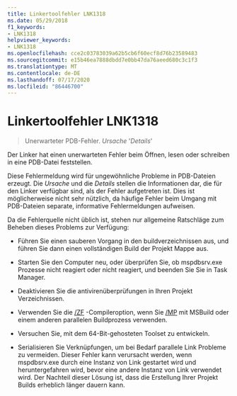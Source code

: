```yaml
---
title: Linkertoolfehler LNK1318
ms.date: 05/29/2018
f1_keywords:
- LNK1318
helpviewer_keywords:
- LNK1318
ms.openlocfilehash: cce2c03783039a62b5cb6f60ecf8d76b23589483
ms.sourcegitcommit: e15b46ea7888dbdd7e0bb47da76aeed680c3c1f3
ms.translationtype: MT
ms.contentlocale: de-DE
ms.lasthandoff: 07/17/2020
ms.locfileid: "86446700"
---
```

# <a name="linker-tools-error-lnk1318"></a>Linkertoolfehler LNK1318

> Unerwarteter PDB-Fehler. *Ursache* '*Details*'

Der Linker hat einen unerwarteten Fehler beim Öffnen, lesen oder schreiben in eine PDB-Datei feststellen.

Diese Fehlermeldung wird für ungewöhnliche Probleme in PDB-Dateien erzeugt. Die *Ursache* und die *Details* stellen die Informationen dar, die für den Linker verfügbar sind, als der Fehler aufgetreten ist. Dies ist möglicherweise nicht sehr nützlich, da häufige Fehler beim Umgang mit PDB-Dateien separate, informative Fehlermeldungen aufweisen.

Da die Fehlerquelle nicht üblich ist, stehen nur allgemeine Ratschläge zum Beheben dieses Problems zur Verfügung:

- Führen Sie einen sauberen Vorgang in den buildverzeichnissen aus, und führen Sie dann einen vollständigen Build der Projekt Mappe aus.

- Starten Sie den Computer neu, oder überprüfen Sie, ob mspdbsrv.exe Prozesse nicht reagiert oder nicht reagiert, und beenden Sie Sie in Task Manager.

- Deaktivieren Sie die antivirenüberprüfungen in Ihren Projekt Verzeichnissen.

- Verwenden Sie die [/ZF](../../build/reference/zf.md) -Compileroption, wenn Sie [/MP](../../build/reference/mp-build-with-multiple-processes.md) mit MSBuild oder einem anderen parallelen Buildprozess verwenden.

- Versuchen Sie, mit dem 64-Bit-gehosteten Toolset zu entwickeln.

- Serialisieren Sie Verknüpfungen, um bei Bedarf parallele Link Probleme zu vermeiden. Dieser Fehler kann verursacht werden, wenn mspdbsrv.exe durch eine Instanz von Link gestartet wird und heruntergefahren wird, bevor eine andere Instanz von Link verwendet wird. Der Nachteil dieser Lösung ist, dass die Erstellung Ihrer Projekt Builds erheblich länger dauern kann.
